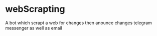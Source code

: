 # webScrapting
A bot which scrapt a web for changes then anounce changes telegram messenger as well as email
